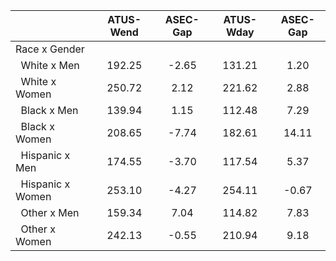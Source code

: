 
|                      |    ATUS-Wend |     ASEC-Gap |    ATUS-Wday |     ASEC-Gap |
| -------------------- | :----------: | :----------: | :----------: | :----------: |
| Race x Gender        |              |              |              |              |
| &nbsp;&nbsp;White x Men |       192.25 |        -2.65 |       131.21 |         1.20 |
| &nbsp;&nbsp;White x Women |       250.72 |         2.12 |       221.62 |         2.88 |
| &nbsp;&nbsp;Black x Men |       139.94 |         1.15 |       112.48 |         7.29 |
| &nbsp;&nbsp;Black x Women |       208.65 |        -7.74 |       182.61 |        14.11 |
| &nbsp;&nbsp;Hispanic x Men |       174.55 |        -3.70 |       117.54 |         5.37 |
| &nbsp;&nbsp;Hispanic x Women |       253.10 |        -4.27 |       254.11 |        -0.67 |
| &nbsp;&nbsp;Other x Men |       159.34 |         7.04 |       114.82 |         7.83 |
| &nbsp;&nbsp;Other x Women |       242.13 |        -0.55 |       210.94 |         9.18 |

